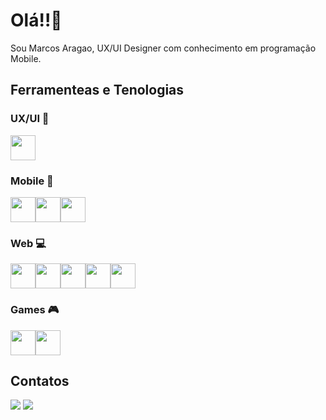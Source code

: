 <h1> Olá!!👋 </h1>

<p>Sou Marcos Aragao, UX/UI Designer com conhecimento em programação Mobile. </p>

<h2>Ferramenteas e Tenologias</h2>

<h3>UX/UI 🎨</h3>
<img loading="lazy" src="https://cdn.jsdelivr.net/gh/devicons/devicon/icons/figma/figma-original.svg" width="40" height="40"/>

<h3>Mobile 📱</h3>
<img loading="lazy" src="https://cdn.jsdelivr.net/gh/devicons/devicon/icons/react/react-original.svg" width="40" height="40"/><img loading="lazy" src="https://cdn.jsdelivr.net/gh/devicons/devicon/icons/kotlin/kotlin-original.svg" width="40" height="40"/><img loading="lazy" src="https://cdn.jsdelivr.net/gh/devicons/devicon/icons/flutter/flutter-original.svg" width="40" height="40"/>

<h3>Web 💻</h3>
<img loading="lazy" src="https://cdn.jsdelivr.net/gh/devicons/devicon/icons/html5/html5-original.svg" width="40" height="40"/><img loading="lazy" src="https://cdn.jsdelivr.net/gh/devicons/devicon/icons/css3/css3-original.svg" width="40" height="40"/><img loading="lazy" src="https://cdn.jsdelivr.net/gh/devicons/devicon/icons/javascript/javascript-original.svg" width="40" height="40"/><img loading="lazy" src="https://cdn.jsdelivr.net/gh/devicons/devicon/icons/angular/angular-original.svg" width="40" height="40"/><img loading="lazy" src="https://cdn.jsdelivr.net/gh/devicons/devicon/icons/react/react-original.svg" width="40" height="40"/>
<h3>Games 🎮 </h3>
<img loading="lazy" src="https://cdn.jsdelivr.net/gh/devicons/devicon/icons/unity/unity-original.svg" width="40" height="40"/><img loading="lazy" src="https://cdn.jsdelivr.net/gh/devicons/devicon/icons/csharp/csharp-original.svg" width="40" height="40"/>

<h2>Contatos</h2> 
<div margin-top: 15px;
    display: flex;
    justify-content: space-between;>
                <a href="https://behance.net/marcosaragao" target="_blank"> <img loading="lazy" src="https://img.shields.io/badge/-Behance-ffffff?style=for-the-badge&logo=behance&logoColor=black" target="_blank"></a> 
                <a href="https://www.linkedin.com/in/seu-usuário-linkedln-aqui" target="_blank"><img loading="lazy" src="https://img.shields.io/badge/-LinkedIn-%230077B5?style=for-the-badge&logo=linkedin&logoColor=white" target="_blank"></a>
            </div>

